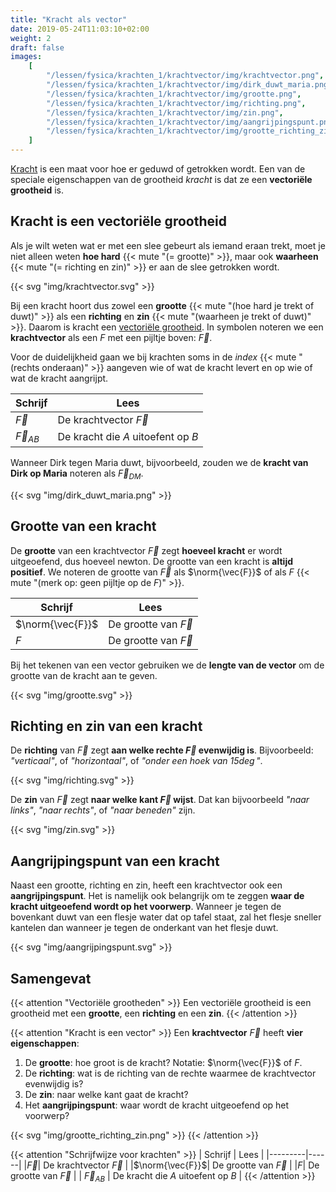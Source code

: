 ```yaml
---
title: "Kracht als vector"
date: 2019-05-24T11:03:10+02:00
weight: 2
draft: false
images:
    [
        "/lessen/fysica/krachten_1/krachtvector/img/krachtvector.png",
        "/lessen/fysica/krachten_1/krachtvector/img/dirk_duwt_maria.png",
        "/lessen/fysica/krachten_1/krachtvector/img/grootte.png",
        "/lessen/fysica/krachten_1/krachtvector/img/richting.png",
        "/lessen/fysica/krachten_1/krachtvector/img/zin.png",
        "/lessen/fysica/krachten_1/krachtvector/img/aangrijpingspunt.png",
        "/lessen/fysica/krachten_1/krachtvector/img/grootte_richting_zin.png",
    ]
---
```


[Kracht](intro) is een maat voor hoe er geduwd of getrokken wordt. Een van
de speciale eigenschappen van de grootheid _kracht_ is dat ze een **vectoriële
grootheid** is.

## Kracht is een vectoriële grootheid

Als je wilt weten wat er met een slee gebeurt als iemand eraan trekt, moet je
niet alleen weten **hoe hard** {{< mute "(= grootte)" >}}, maar ook **waarheen** {{< mute "(= richting en zin)" >}} er aan de slee getrokken wordt.

{{< svg "img/krachtvector.svg" >}}

Bij een kracht hoort dus zowel een **grootte**
{{< mute "(hoe hard je trekt of duwt)" >}} als een **richting** en **zin**
{{< mute "(waarheen je trekt of duwt)" >}}. Daarom is kracht een [vectoriële
grootheid](/lessen/wiskunde/vector_1/vectoriele_grootheden). In symbolen noteren we een **krachtvector** als een _F_ met een
pijltje boven: $\vec{F}$.

Voor de duidelijkheid gaan we bij krachten soms in de _index_ {{< mute "(rechts onderaan)" >}} aangeven wie of wat de kracht levert en op wie of wat de kracht aangrijpt.

| Schrijf        | Lees                               |
| -------------- | ---------------------------------- |
| $\vec{F}$      | De krachtvector $\vec{F}$          |
| $\vec{F}_{AB}$ | De kracht die _A_ uitoefent op _B_ |

Wanneer Dirk tegen Maria duwt, bijvoorbeeld, zouden we de **kracht van Dirk op Maria** noteren als $\vec{F}_{DM}$.

{{< svg "img/dirk_duwt_maria.png" >}}

## Grootte van een kracht

De **grootte** van een krachtvector $\vec{F}$ zegt **hoeveel kracht** er wordt
uitgeoefend, dus hoeveel newton. De grootte van een kracht is **altijd positief**. We noteren de
grootte van $\vec{F}$ als $\norm{\vec{F}}$ of als $F$
{{< mute "(merk op: geen pijltje op de $F$)" >}}.

| Schrijf          | Lees                     |
| ---------------- | ------------------------ |
| $\norm{\vec{F}}$ | De grootte van $\vec{F}$ |
| $F$              | De grootte van $\vec{F}$ |

Bij het tekenen van een
vector gebruiken we de **lengte van de vector** om de grootte van de kracht aan
te geven.

{{< svg "img/grootte.svg" >}}

## Richting en zin van een kracht

De **richting** van $\vec{F}$ zegt **aan welke rechte $\vec{F}$
evenwijdig is**. Bijvoorbeeld: _"verticaal"_, of
_"horizontaal"_, of _"onder een hoek van $15\deg$"_.

{{< svg "img/richting.svg" >}}

De **zin** van $\vec{F}$ zegt **naar welke kant $\vec{F}$ wijst**.
Dat kan bijvoorbeeld _"naar links"_, _"naar rechts"_, of _"naar beneden"_ zijn.

{{< svg "img/zin.svg" >}}

## Aangrijpingspunt van een kracht

Naast een grootte, richting en zin, heeft een krachtvector ook een **aangrijpingspunt**.
Het is namelijk
ook belangrijk om te zeggen **waar de kracht uitgeoefend wordt op het
voorwerp**. Wanneer je tegen de bovenkant duwt van een flesje water dat op
tafel staat, zal het flesje sneller kantelen dan wanneer je tegen de onderkant
van het flesje duwt.

{{< svg "img/aangrijpingspunt.svg" >}}

## Samengevat

{{< attention "Vectoriële grootheden" >}}
Een vectoriële grootheid is een grootheid met een **grootte**, een **richting**
en een **zin**.
{{< /attention >}}

{{< attention "Kracht is een vector" >}}
Een **krachtvector** $\vec{F}$ heeft **vier eigenschappen**:

1. De **grootte**: hoe groot is de kracht? Notatie: $\norm{\vec{F}}$ of $F$.
2. De **richting**: wat is de richting van de rechte waarmee de krachtvector evenwijdig
   is?
3. De **zin**: naar welke kant gaat de kracht?
4. Het **aangrijpingspunt**: waar wordt de kracht uitgeoefend op het voorwerp?

{{< svg "img/grootte_richting_zin.png" >}}
{{< /attention >}}

{{< attention "Schrijfwijze voor krachten" >}}
| Schrijf | Lees |
|---------|------|
|$\vec{F}$| De krachtvector $\vec{F}$ |
|$\norm{\vec{F}}$| De grootte van $\vec{F}$ |
|$F$| De grootte van $\vec{F}$ |
| $\vec{F}_{AB}$ | De kracht die _A_ uitoefent op _B_ |
{{< /attention >}}
